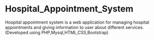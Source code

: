 # Hospital_Appointment_System
Hospital appointment system is a web application for managing hospital appointments and giving information to user about different services. (Developed using PHP,Mysql,HTML,CSS,Bootstrap)
